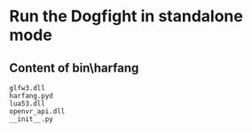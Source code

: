 # Run the Dogfight in standalone mode

## Content of bin\harfang

```
glfw3.dll
harfang.pyd
lua53.dll
openvr_api.dll
__init__.py
```
